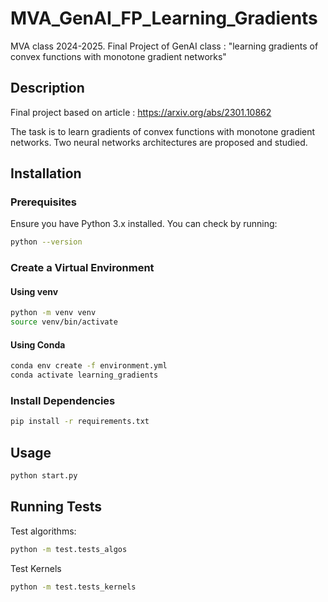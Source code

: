 # MVA_GenAI_FP_Learning_Gradients
MVA class 2024-2025. Final Project of GenAI class : "learning gradients of convex functions with monotone gradient networks"

## Description
Final project based on article : https://arxiv.org/abs/2301.10862

The task is to learn gradients of convex functions with monotone gradient networks. Two neural networks architectures are proposed and studied.

## Installation
### Prerequisites
Ensure you have Python 3.x installed. You can check by running:
```bash
python --version
```

### Create a Virtual Environment
#### Using venv
```bash
python -m venv venv
source venv/bin/activate
```

#### Using Conda
```bash
conda env create -f environment.yml
conda activate learning_gradients
```

### Install Dependencies
```bash
pip install -r requirements.txt
```

## Usage
```bash
python start.py
```

## Running Tests
Test algorithms:
```bash
python -m test.tests_algos
```

Test Kernels
```bash
python -m test.tests_kernels
```